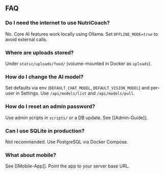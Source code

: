 ## FAQ

### Do I need the internet to use NutriCoach?
No. Core AI features work locally using Ollama. Set `OFFLINE_MODE=true` to avoid external calls.

### Where are uploads stored?
Under `static/uploads/food/` (volume-mounted in Docker as `uploads`).

### How do I change the AI model?
Set defaults via env (`DEFAULT_CHAT_MODEL`, `DEFAULT_VISION_MODEL`) and per-user in Settings. Use `/api/models/list` and `/api/models/pull`.

### How do I reset an admin password?
Use admin scripts in `scripts/` or a DB update. See [[Admin-Guide]].

### Can I use SQLite in production?
Not recommended. Use PostgreSQL via Docker Compose.

### What about mobile?
See [[Mobile-App]]. Point the app to your server base URL.

